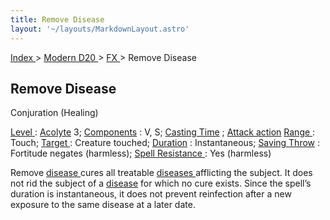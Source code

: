 ```yaml
---
title: Remove Disease
layout: '~/layouts/MarkdownLayout.astro'
---
```


[ Index ](/) > [ Modern D20 ](/modern.d20.srd) > [ FX ](/modern.d20.srd/fx) > Remove Disease

##  Remove Disease

Conjuration (Healing)

[ Level ](/modern.d20.srd/fx/level) : [ Acolyte](/modern.d20.srd/classes/advanced/acolyte) 3; [ Components](/modern.d20.srd/fx/components) : V, S; [ Casting Time](/modern.d20.srd/fx/casting.time) ; [ Attack action](/modern.d20.srd/combat/attack.actions) [ Range ](/modern.d20.srd/fx/range) :
Touch; [ Target ](/modern.d20.srd/fx/target) : Creature touched; [ Duration](/modern.d20.srd/fx/duration) : Instantaneous; [ Saving Throw](/modern.d20.srd/basics/saving.throws) : Fortitude negates (harmless); [Spell Resistance ](/modern.d20.srd/special.abilities/spell.resistance) : Yes
(harmless)

Remove [ disease ](/modern.d20.srd/environment.hazards/disease) cures all
treatable [ diseases ](/modern.d20.srd/environment.hazards/disease) afflicting
the subject. It does not rid the subject of a [ disease](/modern.d20.srd/environment.hazards/disease) for which no cure exists. Since
the spell’s duration is instantaneous, it does not prevent reinfection after a
new exposure to the same disease at a later date.

